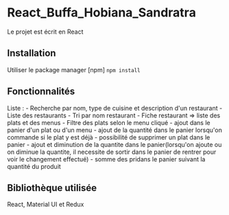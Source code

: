# React_Buffa_Hobiana_Sandratra
Le projet est écrit en React

## Installation
Utiliser le package manager [npm]
``npm install``

## Fonctionnalités
Liste :
    -  Recherche par nom, type de cuisine et description d'un restaurant
    -  Liste des restaurants
    -  Tri par nom restaurant
    -  Fiche restaurant => liste des plats et des menus
    -  Filtre des plats selon le menu cliqué
    -  ajout dans le panier d'un plat ou d'un menu
    -  ajout de la quantité dans le panier lorsqu'on commande si le plat y est déjà
    -  possibilité de supprimer un plat dans le panier
    -  ajout et diminution de la quantite dans le panier(lorsqu'on ajoute ou on diminue la quantite, il necessite de sortir dans le panier de rentrer pour voir le changement               effectué)
    -  somme des pridans le panier suivant la quantité du produit

## Bibliothèque utilisée
React, Material UI et Redux

